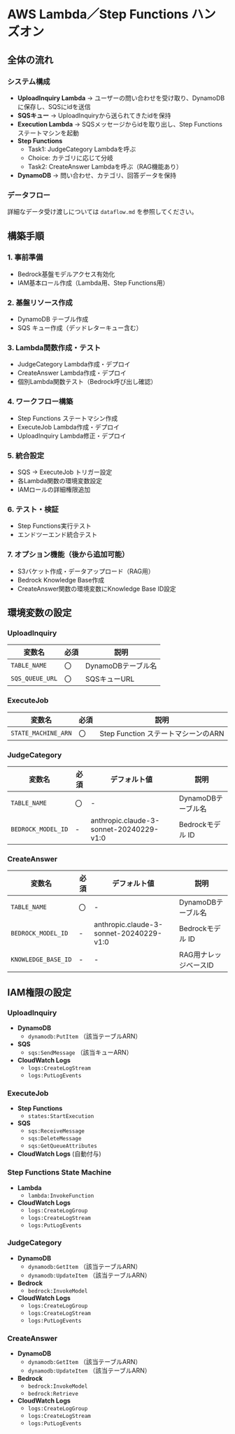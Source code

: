 # AWS Lambda／Step Functions ハンズオン

## 全体の流れ

### システム構成
- **UploadInquiry Lambda** → ユーザーの問い合わせを受け取り、DynamoDBに保存し、SQSにidを送信
- **SQSキュー** → UploadInquiryから送られてきたidを保持
- **Execution Lambda** → SQSメッセージからidを取り出し、Step Functionsステートマシンを起動
- **Step Functions** 
  - Task1: JudgeCategory Lambdaを呼ぶ
  - Choice: カテゴリに応じて分岐
  - Task2: CreateAnswer Lambdaを呼ぶ（RAG機能あり）
- **DynamoDB** → 問い合わせ、カテゴリ、回答データを保持

### データフロー
詳細なデータ受け渡しについては `dataflow.md` を参照してください。

## 構築手順

### 1. 事前準備
-  Bedrock基盤モデルアクセス有効化
-  IAM基本ロール作成（Lambda用、Step Functions用）

### 2. 基盤リソース作成
-  DynamoDB テーブル作成
-  SQS キュー作成（デッドレターキュー含む）

### 3. Lambda関数作成・テスト
-  JudgeCategory Lambda作成・デプロイ
-  CreateAnswer Lambda作成・デプロイ
-  個別Lambda関数テスト（Bedrock呼び出し確認）

### 4. ワークフロー構築
-  Step Functions ステートマシン作成
-  ExecuteJob Lambda作成・デプロイ
-  UploadInquiry Lambda修正・デプロイ

### 5. 統合設定
-  SQS → ExecuteJob トリガー設定
-  各Lambda関数の環境変数設定
-  IAMロールの詳細権限追加

### 6. テスト・検証
-  Step Functions実行テスト
-  エンドツーエンド統合テスト

### 7. オプション機能（後から追加可能）
-  S3バケット作成・データアップロード（RAG用）
-  Bedrock Knowledge Base作成
-  CreateAnswer関数の環境変数にKnowledge Base ID設定

## 環境変数の設定

### UploadInquiry
| 変数名 | 必須 | 説明 |
|--------|------|------|
| `TABLE_NAME` | 〇 | DynamoDBテーブル名 |
| `SQS_QUEUE_URL` | 〇 | SQSキューURL |

### ExecuteJob
| 変数名 | 必須 | 説明 |
|--------|------|------|
| `STATE_MACHINE_ARN` | 〇 | Step Function ステートマシーンのARN |

### JudgeCategory
| 変数名 | 必須 | デフォルト値 | 説明 |
|--------|------|-------------|------|
| `TABLE_NAME` | 〇 | - | DynamoDBテーブル名 |
| `BEDROCK_MODEL_ID` | - | anthropic.claude-3-sonnet-20240229-v1:0 | Bedrockモデル ID |

### CreateAnswer
| 変数名 | 必須 | デフォルト値 | 説明 |
|--------|------|-------------|------|
| `TABLE_NAME` | 〇 | - | DynamoDBテーブル名 |
| `BEDROCK_MODEL_ID` | - | anthropic.claude-3-sonnet-20240229-v1:0 | Bedrockモデル ID |
| `KNOWLEDGE_BASE_ID` | - | - | RAG用ナレッジベースID |

## IAM権限の設定

### UploadInquiry
- **DynamoDB**
  - `dynamodb:PutItem` （該当テーブルARN）
- **SQS**
  - `sqs:SendMessage` （該当キューARN）
- **CloudWatch Logs**
  - `logs:CreateLogStream`
  - `logs:PutLogEvents`

### ExecuteJob
- **Step Functions**
  - `states:StartExecution`
- **SQS**
  - `sqs:ReceiveMessage`
  - `sqs:DeleteMessage`
  - `sqs:GetQueueAttributes`
- **CloudWatch Logs** (自動付与)

### Step Functions State Machine
- **Lambda**
  - `lambda:InvokeFunction`
- **CloudWatch Logs**
  - `logs:CreateLogGroup`
  - `logs:CreateLogStream`
  - `logs:PutLogEvents`

### JudgeCategory
- **DynamoDB**
  - `dynamodb:GetItem` （該当テーブルARN）
  - `dynamodb:UpdateItem` （該当テーブルARN）
- **Bedrock**
  - `bedrock:InvokeModel`
- **CloudWatch Logs**
  - `logs:CreateLogGroup`
  - `logs:CreateLogStream`
  - `logs:PutLogEvents`

### CreateAnswer
- **DynamoDB**
  - `dynamodb:GetItem` （該当テーブルARN）
  - `dynamodb:UpdateItem` （該当テーブルARN）
- **Bedrock**
  - `bedrock:InvokeModel`
  - `bedrock:Retrieve`
- **CloudWatch Logs**
  - `logs:CreateLogGroup`
  - `logs:CreateLogStream`
  - `logs:PutLogEvents`